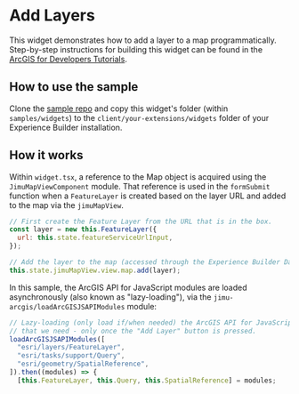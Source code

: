 # Add Layers

This widget demonstrates how to add a layer to a map programmatically. Step-by-step instructions for building this widget can be found in the [ArcGIS for Developers Tutorials](https://developers.arcgis.com/labs/experiencebuilder/get-map-coordinates/).

## How to use the sample

Clone the [sample repo](https://github.com/esri/arcgis-experience-builder-sdk-resources) and copy this widget's folder (within `samples/widgets`) to the `client/your-extensions/widgets` folder of your Experience Builder installation.

## How it works

Within `widget.tsx`, a reference to the Map object is acquired using the `JimuMapViewComponent` module. That reference is used in the `formSubmit` function when a `FeatureLayer` is created based on the layer URL and added to the map via the `jimuMapView`.

```js
// First create the Feature Layer from the URL that is in the box.
const layer = new this.FeatureLayer({
  url: this.state.featureServiceUrlInput,
});

// Add the layer to the map (accessed through the Experience Builder Data Source)
this.state.jimuMapView.view.map.add(layer);
```

In this sample, the ArcGIS API for JavaScript modules are loaded asynchronously (also known as "lazy-loading"), via the `jimu-arcgis/loadArcGISJSAPIModules` module:

```js
// Lazy-loading (only load if/when needed) the ArcGIS API for JavaScript modules
// that we need - only once the "Add Layer" button is pressed.
loadArcGISJSAPIModules([
  "esri/layers/FeatureLayer",
  "esri/tasks/support/Query",
  "esri/geometry/SpatialReference",
]).then((modules) => {
  [this.FeatureLayer, this.Query, this.SpatialReference] = modules;
```

